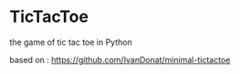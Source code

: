 # TicTacToe
the game of tic tac toe in Python

based on : https://github.com/IvanDonat/minimal-tictactoe 
